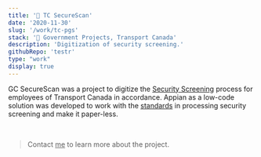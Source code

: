 ```yaml
---
title: '🍁 TC SecureScan'
date: '2020-11-30'
slug: '/work/tc-pgs'
stack: '🍁 Government Projects, Transport Canada'
description: 'Digitization of security screening.'
githubRepo: 'testr'
type: "work"  
display: true
---
```


GC SecureScan was a project to digitize the [Security Screening](https://www.tbs-sct.canada.ca/pol/doc-eng.aspx?id=16578) process for employees of Transport Canada in accordance. Appian as a low-code solution was developed to work with the [standards](https://www.tbs-sct.canada.ca/pol/doc-eng.aspx?id=28115) in processing security screening and make it paper-less. 

<br/>

> Contact <a href="mailto:jude@judepark.com" style="color: var(--font-color-muted)">me</a> to learn more about the project.